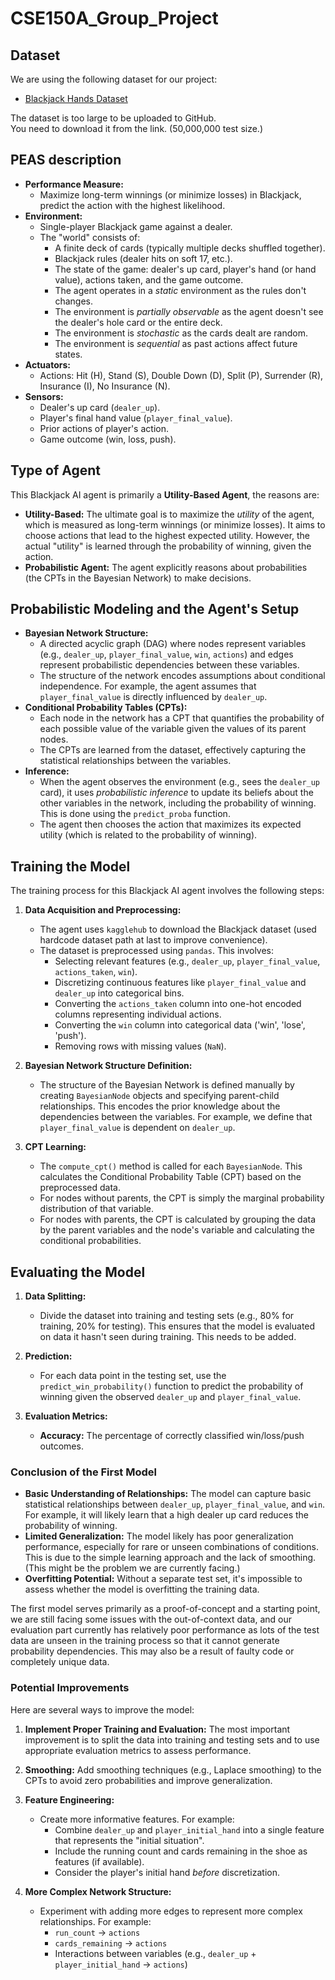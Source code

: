 # CSE150A_Group_Project

## Dataset
We are using the following dataset for our project:

- [Blackjack Hands Dataset](https://www.kaggle.com/datasets/dennisho/blackjack-hands)

The dataset is too large to be uploaded to GitHub.  
You need to download it from the link. (50,000,000 test size.)

## PEAS description
*   **Performance Measure:**
    *   Maximize long-term winnings (or minimize losses) in Blackjack, predict the action with the highest likelihood.
*   **Environment:**
    *   Single-player Blackjack game against a dealer.
    *   The "world" consists of:
        *   A finite deck of cards (typically multiple decks shuffled together).
        *   Blackjack rules (dealer hits on soft 17, etc.).
        *   The state of the game: dealer's up card, player's hand (or hand value), actions taken, and the game outcome.
        *   The agent operates in a *static* environment as the rules don't changes.
        *   The environment is *partially observable* as the agent doesn't see the dealer's hole card or the entire deck.
        *   The environment is *stochastic* as the cards dealt are random.
        *   The environment is *sequential* as past actions affect future states.
*   **Actuators:**
    *   Actions: Hit (H), Stand (S), Double Down (D), Split (P), Surrender (R), Insurance (I), No Insurance (N).
*   **Sensors:**
    *   Dealer's up card (`dealer_up`).
    *   Player's final hand value (`player_final_value`).
    *   Prior actions of player's action.
    *   Game outcome (win, loss, push).

## Type of Agent
This Blackjack AI agent is primarily a **Utility-Based Agent**, the reasons are:

*   **Utility-Based:** The ultimate goal is to maximize the *utility* of the agent, which is measured as long-term winnings (or minimize losses). It aims to choose actions that lead to the highest expected utility. However, the actual "utility" is learned through the probability of winning, given the action.
*   **Probabilistic Agent:** The agent explicitly reasons about probabilities (the CPTs in the Bayesian Network) to make decisions.


## Probabilistic Modeling and the Agent's Setup

*   **Bayesian Network Structure:**
    *   A directed acyclic graph (DAG) where nodes represent variables (e.g., `dealer_up`, `player_final_value`, `win`, `actions`) and edges represent probabilistic dependencies between these variables.
    *   The structure of the network encodes assumptions about conditional independence. For example, the agent assumes that `player_final_value` is directly influenced by `dealer_up`.
*   **Conditional Probability Tables (CPTs):**
    *   Each node in the network has a CPT that quantifies the probability of each possible value of the variable given the values of its parent nodes.
    *   The CPTs are learned from the dataset, effectively capturing the statistical relationships between the variables.
*   **Inference:**
    *   When the agent observes the environment (e.g., sees the `dealer_up` card), it uses *probabilistic inference* to update its beliefs about the other variables in the network, including the probability of winning. This is done using the `predict_proba` function.
    *   The agent then chooses the action that maximizes its expected utility (which is related to the probability of winning). 


## Training the Model

The training process for this Blackjack AI agent involves the following steps:

1.  **Data Acquisition and Preprocessing:**
    *   The agent uses `kagglehub` to download the Blackjack dataset (used hardcode dataset path at last to improve convenience).
    *   The dataset is preprocessed using `pandas`. This involves:
        *   Selecting relevant features (e.g., `dealer_up`, `player_final_value`, `actions_taken`, `win`).
        *   Discretizing continuous features like `player_final_value` and `dealer_up` into categorical bins.
        *   Converting the `actions_taken` column into one-hot encoded columns representing individual actions.
        *   Converting the `win` column into categorical data ('win', 'lose', 'push').
        *   Removing rows with missing values (`NaN`).

2.  **Bayesian Network Structure Definition:**
    *   The structure of the Bayesian Network is defined manually by creating `BayesianNode` objects and specifying parent-child relationships. This encodes the prior knowledge about the dependencies between the variables.  For example, we define that `player_final_value` is dependent on `dealer_up`.

3.  **CPT Learning:**
    *   The `compute_cpt()` method is called for each `BayesianNode`. This calculates the Conditional Probability Table (CPT) based on the preprocessed data.
    *   For nodes without parents, the CPT is simply the marginal probability distribution of that variable.
    *   For nodes with parents, the CPT is calculated by grouping the data by the parent variables and the node's variable and calculating the conditional probabilities.

## Evaluating the Model
1.  **Data Splitting:**
    *   Divide the dataset into training and testing sets (e.g., 80% for training, 20% for testing).  This ensures that the model is evaluated on data it hasn't seen during training. This needs to be added.

2.  **Prediction:**
    *   For each data point in the testing set, use the `predict_win_probability()` function to predict the probability of winning given the observed `dealer_up` and `player_final_value`.

3.  **Evaluation Metrics:**
    *   **Accuracy:**  The percentage of correctly classified win/loss/push outcomes.

### Conclusion of the First Model

*   **Basic Understanding of Relationships:** The model can capture basic statistical relationships between `dealer_up`, `player_final_value`, and `win`.  For example, it will likely learn that a high dealer up card reduces the probability of winning.
*   **Limited Generalization:** The model likely has poor generalization performance, especially for rare or unseen combinations of conditions. This is due to the simple learning approach and the lack of smoothing. (This might be the problem we are currently facing.)
*   **Overfitting Potential:** Without a separate test set, it's impossible to assess whether the model is overfitting the training data.

The first model serves primarily as a proof-of-concept and a starting point, we are still facing some issues with the out-of-context data, and our evaluation part currently has relatively poor performance as lots of the test data are unseen in the training process so that it cannot generate probability dependencies. This may also be a result of faulty code or completely unique data.

### Potential Improvements

Here are several ways to improve the model:

1.  **Implement Proper Training and Evaluation:**  The most important improvement is to split the data into training and testing sets and to use appropriate evaluation metrics to assess performance.

2.  **Smoothing:** Add smoothing techniques (e.g., Laplace smoothing) to the CPTs to avoid zero probabilities and improve generalization.

3.  **Feature Engineering:**
    *   Create more informative features. For example:
        *   Combine `dealer_up` and `player_initial_hand` into a single feature that represents the "initial situation".
        *   Include the running count and cards remaining in the shoe as features (if available).
        *   Consider the player's initial hand *before* discretization.

4.  **More Complex Network Structure:**
    *   Experiment with adding more edges to represent more complex relationships. For example:
        *   `run_count` -> `actions`
        *   `cards_remaining` -> `actions`
        *   Interactions between variables (e.g., `dealer_up` + `player_initial_hand` -> `actions`)
